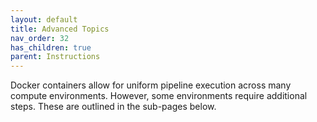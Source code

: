 ```yaml
---
layout: default
title: Advanced Topics
nav_order: 32
has_children: true
parent: Instructions
---
```


Docker containers allow for uniform pipeline execution across many compute environments. However, some environments require additional steps. These are outlined in the sub-pages below.
